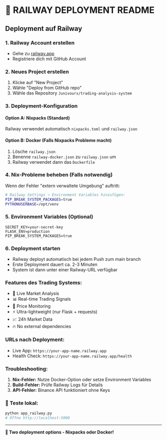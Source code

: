 # 🚀 RAILWAY DEPLOYMENT README

## Deployment auf Railway

### 1. Railway Account erstellen
- Gehe zu [railway.app](https://railway.app)
- Registriere dich mit GitHub Account

### 2. Neues Project erstellen
1. Klicke auf "New Project"
2. Wähle "Deploy from GitHub repo"
3. Wähle das Repository `Junivours/trading-analysis-system`

### 3. Deployment-Konfiguration

#### Option A: Nixpacks (Standard)
Railway verwendet automatisch `nixpacks.toml` und `railway.json`

#### Option B: Docker (Falls Nixpacks Probleme macht)
1. Lösche `railway.json`
2. Benenne `railway-docker.json` zu `railway.json` um
3. Railway verwendet dann das `Dockerfile`

### 4. Nix-Probleme beheben (Falls notwendig)
Wenn der Fehler "extern verwaltete Umgebung" auftritt:
```bash
# Railway Settings → Environment Variables hinzufügen:
PIP_BREAK_SYSTEM_PACKAGES=true
PYTHONUSERBASE=/opt/venv
```

### 5. Environment Variables (Optional)
```
SECRET_KEY=your-secret-key
FLASK_ENV=production
PIP_BREAK_SYSTEM_PACKAGES=true
```

### 6. Deployment starten
- Railway deployt automatisch bei jedem Push zum main branch
- Erste Deployment dauert ca. 2-3 Minuten
- System ist dann unter einer Railway-URL verfügbar

### Features des Trading Systems:
- 🧠 Live Market Analysis
- 📊 Real-time Trading Signals  
- 🎯 Price Monitoring
- ⚡ Ultra-lightweight (nur Flask + requests)
- 📈 24h Market Data
- 🔥 No external dependencies

### URLs nach Deployment:
- Live App: `https://your-app-name.railway.app`
- Health Check: `https://your-app-name.railway.app/health`

### Troubleshooting:
1. **Nix-Fehler:** Nutze Docker-Option oder setze Environment Variables
2. **Build-Fehler:** Prüfe Railway Logs für Details
3. **API-Fehler:** Binance API funktioniert ohne Keys

### 📱 Teste lokal:
```bash
python app_railway.py
# Öffne http://localhost:5000
```

---
**🚀 Two deployment options - Nixpacks oder Docker!**
